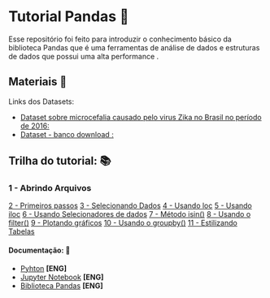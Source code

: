 # Tutorial Pandas :page_facing_up:

Esse repositório foi feito para introduzir o conhecimento básico da biblioteca Pandas que é uma ferramentas de análise de dados e estruturas de dados que possui uma alta performance .

## Materiais :open_file_folder:

Links dos Datasets:
* [Dataset sobre microcefalia causado pelo virus Zika no Brasil no período de 2016:](https://raw.githubusercontent.com/BuzzFeedNews/zika-data/master/data/parsed/brazil/brazil-microcephaly-2016-01-23-table-1.csv)
* [Dataset - banco download :](https://archive.ics.uci.edu/ml/datasets/Bank+Marketing)  


## Trilha do tutorial: :books:

### <p> 1 - Abrindo Arquivos </p>
[2 - Primeiros passos](https://github.com/dressalsl/tutorialPandas/blob/master/1-%20abrirCsv.ipynb) 
[3 - Selecionando Dados](https://github.com/dressalsl/tutorialPandas/blob/master/2-%20SelecionandoDadosDataFrame.ipynb)
[4 - Usando loc](https://github.com/dressalsl/tutorialPandas/blob/master/3-%20usandoLocParaSelecionarDados.ipynb)
[5 - Usando iloc](https://github.com/dressalsl/tutorialPandas/blob/master/4-%20usandoIlocParaSelecionarDados.ipynb)
[6 - Usando Selecionadores de dados](https://github.com/dressalsl/tutorialPandas/blob/master/5-%20usandoSelecionadores.ipynb)
[7 - Método isin()](https://github.com/dressalsl/tutorialPandas/blob/master/6-%20metodoIsin.ipynb)
[8 - Usando o filter()](https://github.com/dressalsl/tutorialPandas/blob/master/7-%20usandoFilter.ipynb)
[9 - Plotando gráficos](https://github.com/dressalsl/tutorialPandas/blob/master/8-%20plotandoGrafico.ipynb)
[10 - Usando o groupby()](https://github.com/dressalsl/tutorialPandas/blob/master/9-%20metodoGroupby.ipynb)
[11 - Estilizando Tabelas](https://github.com/dressalsl/tutorialPandas/blob/master/10-%20estilizandoTabelas.ipynb)


#### Documentação: :scroll:
* [Pyhton](https://docs.python.org/3/)  **[ENG]**
* [Jupyter Notebook](https://jupyter.org/documentation)  **[ENG]**
* [Biblioteca Pandas](https://pandas.pydata.org/pandas-docs/stable/)  **[ENG]**
